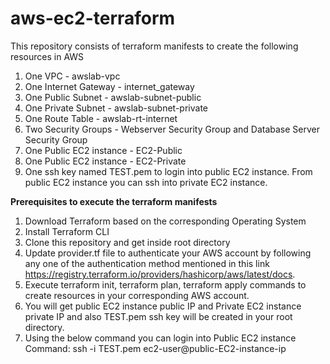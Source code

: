 # aws-ec2-terraform

This repository consists of terraform manifests to create the following resources in AWS

1. One VPC - awslab-vpc
2. One Internet Gateway - internet_gateway
3. One Public Subnet - awslab-subnet-public
4. One Private Subnet - awslab-subnet-private
5. One Route Table - awslab-rt-internet
6. Two Security Groups - Webserver Security Group and Database Server Security Group
7. One Public EC2 instance - EC2-Public
8. One Public EC2 instance - EC2-Private
9. One ssh key named TEST.pem to login into public EC2 instance. From public EC2 instance you can ssh into private EC2 instance.

**Prerequisites to execute the terraform manifests**

1. Download Terraform based on the corresponding Operating System
2. Install Terraform CLI
3. Clone this repository and get inside root directory
3. Update provider.tf file to authenticate your AWS account by following any one of the authentication method mentioned in this link https://registry.terraform.io/providers/hashicorp/aws/latest/docs.
4. Execute terraform init, terraform plan, terraform apply commands to create resources in your corresponding AWS account.
5. You will get public EC2 instance public IP and Private EC2 instance private IP and also TEST.pem ssh key will be created in your root directory.
6. Using the below command you can login into Public EC2 instance
   Command: ssh -i TEST.pem ec2-user@public-EC2-instance-ip
